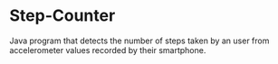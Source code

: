 # Step-Counter
Java program that detects the number of steps taken by an user from accelerometer values recorded by their smartphone.
